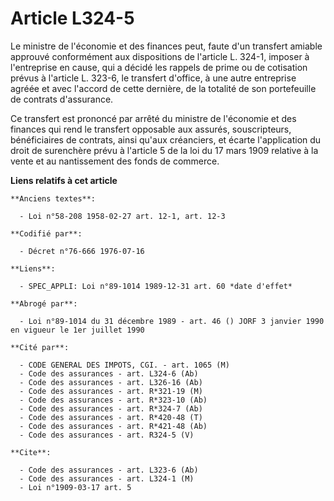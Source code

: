 # Article L324-5

Le ministre de l'économie et des finances peut, faute d'un transfert amiable approuvé conformément aux dispositions de
l'article L. 324-1, imposer à l'entreprise en cause, qui a décidé les rappels de prime ou de cotisation prévus à l'article L.
323-6, le transfert d'office, à une autre entreprise agréée et avec l'accord de cette dernière, de la totalité de son
portefeuille de contrats d'assurance.

Ce transfert est prononcé par arrêté du ministre de l'économie et des finances qui rend le transfert opposable aux assurés,
souscripteurs, bénéficiaires de contrats, ainsi qu'aux créanciers, et écarte l'application du droit de surenchère prévu à
l'article 5 de la loi du 17 mars 1909 relative à la vente et au nantissement des fonds de commerce.

**Liens relatifs à cet article**

	**Anciens textes**:

	  - Loi n°58-208 1958-02-27 art. 12-1, art. 12-3

	**Codifié par**:

	  - Décret n°76-666 1976-07-16

	**Liens**:

	  - SPEC_APPLI: Loi n°89-1014 1989-12-31 art. 60 *date d'effet*

	**Abrogé par**:

	  - Loi n°89-1014 du 31 décembre 1989 - art. 46 () JORF 3 janvier 1990 en vigueur le 1er juillet 1990

	**Cité par**:

	  - CODE GENERAL DES IMPOTS, CGI. - art. 1065 (M)
	  - Code des assurances - art. L324-6 (Ab)
	  - Code des assurances - art. L326-16 (Ab)
	  - Code des assurances - art. R*321-19 (M)
	  - Code des assurances - art. R*323-10 (Ab)
	  - Code des assurances - art. R*324-7 (Ab)
	  - Code des assurances - art. R*420-48 (T)
	  - Code des assurances - art. R*421-48 (Ab)
	  - Code des assurances - art. R324-5 (V)

	**Cite**:

	  - Code des assurances - art. L323-6 (Ab)
	  - Code des assurances - art. L324-1 (M)
	  - Loi n°1909-03-17 art. 5
